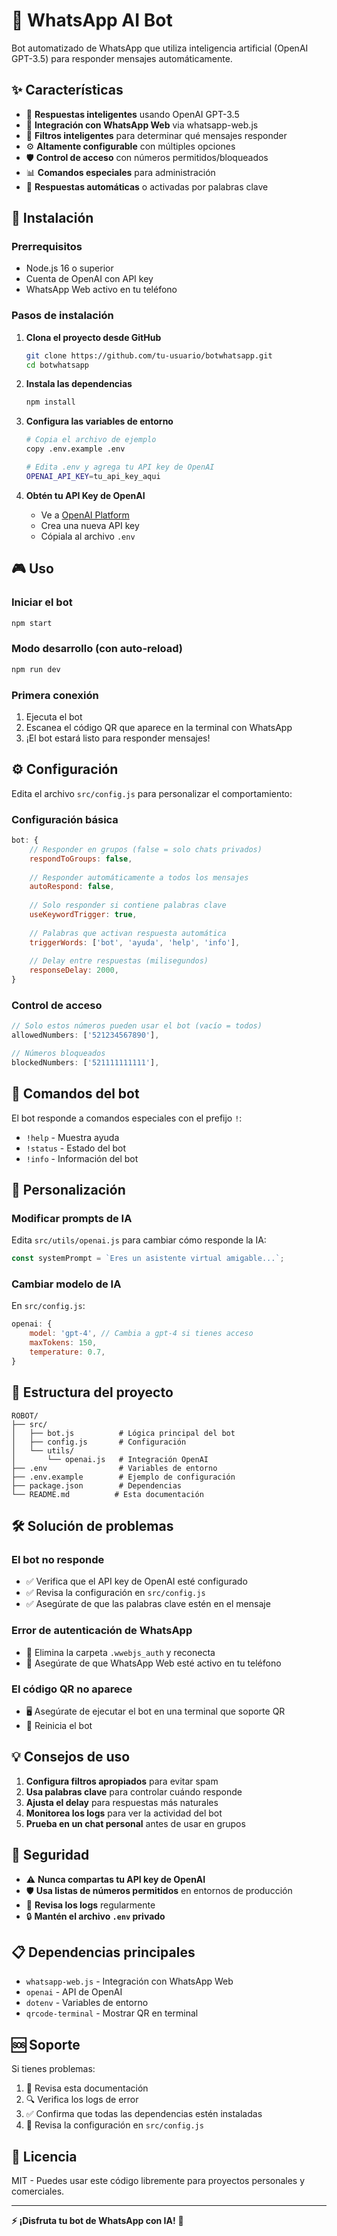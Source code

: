# 🤖 WhatsApp AI Bot

Bot automatizado de WhatsApp que utiliza inteligencia artificial (OpenAI GPT-3.5) para responder mensajes automáticamente.

## ✨ Características

- 🤖 **Respuestas inteligentes** usando OpenAI GPT-3.5
- 📱 **Integración con WhatsApp Web** via whatsapp-web.js
- 🎯 **Filtros inteligentes** para determinar qué mensajes responder
- ⚙️ **Altamente configurable** con múltiples opciones
- 🛡️ **Control de acceso** con números permitidos/bloqueados
- 📊 **Comandos especiales** para administración
- 🔄 **Respuestas automáticas** o activadas por palabras clave

## 🚀 Instalación

### Prerrequisitos

- Node.js 16 o superior
- Cuenta de OpenAI con API key
- WhatsApp Web activo en tu teléfono

### Pasos de instalación

1. **Clona el proyecto desde GitHub**
   ```bash
   git clone https://github.com/tu-usuario/botwhatsapp.git
   cd botwhatsapp
   ```

2. **Instala las dependencias**
   ```bash
   npm install
   ```

3. **Configura las variables de entorno**
   ```bash
   # Copia el archivo de ejemplo
   copy .env.example .env
   
   # Edita .env y agrega tu API key de OpenAI
   OPENAI_API_KEY=tu_api_key_aqui
   ```

4. **Obtén tu API Key de OpenAI**
   - Ve a [OpenAI Platform](https://platform.openai.com/api-keys)
   - Crea una nueva API key
   - Cópiala al archivo `.env`

## 🎮 Uso

### Iniciar el bot

```bash
npm start
```

### Modo desarrollo (con auto-reload)

```bash
npm run dev
```

### Primera conexión

1. Ejecuta el bot
2. Escanea el código QR que aparece en la terminal con WhatsApp
3. ¡El bot estará listo para responder mensajes!

## ⚙️ Configuración

Edita el archivo `src/config.js` para personalizar el comportamiento:

### Configuración básica

```javascript
bot: {
    // Responder en grupos (false = solo chats privados)
    respondToGroups: false,
    
    // Responder automáticamente a todos los mensajes
    autoRespond: false,
    
    // Solo responder si contiene palabras clave
    useKeywordTrigger: true,
    
    // Palabras que activan respuesta automática
    triggerWords: ['bot', 'ayuda', 'help', 'info'],
    
    // Delay entre respuestas (milisegundos)
    responseDelay: 2000,
}
```

### Control de acceso

```javascript
// Solo estos números pueden usar el bot (vacío = todos)
allowedNumbers: ['521234567890'],

// Números bloqueados
blockedNumbers: ['521111111111'],
```

## 🎯 Comandos del bot

El bot responde a comandos especiales con el prefijo `!`:

- `!help` - Muestra ayuda
- `!status` - Estado del bot
- `!info` - Información del bot

## 🔧 Personalización

### Modificar prompts de IA

Edita `src/utils/openai.js` para cambiar cómo responde la IA:

```javascript
const systemPrompt = `Eres un asistente virtual amigable...`;
```

### Cambiar modelo de IA

En `src/config.js`:

```javascript
openai: {
    model: 'gpt-4', // Cambia a gpt-4 si tienes acceso
    maxTokens: 150,
    temperature: 0.7,
}
```

## 📁 Estructura del proyecto

```
ROBOT/
├── src/
│   ├── bot.js          # Lógica principal del bot
│   ├── config.js       # Configuración
│   └── utils/
│       └── openai.js   # Integración OpenAI
├── .env                # Variables de entorno
├── .env.example        # Ejemplo de configuración
├── package.json        # Dependencias
└── README.md          # Esta documentación
```

## 🛠️ Solución de problemas

### El bot no responde
- ✅ Verifica que el API key de OpenAI esté configurado
- ✅ Revisa la configuración en `src/config.js`
- ✅ Asegúrate de que las palabras clave estén en el mensaje

### Error de autenticación de WhatsApp
- 🔄 Elimina la carpeta `.wwebjs_auth` y reconecta
- 📱 Asegúrate de que WhatsApp Web esté activo en tu teléfono

### El código QR no aparece
- 🖥️ Asegúrate de ejecutar el bot en una terminal que soporte QR
- 🔄 Reinicia el bot

## 💡 Consejos de uso

1. **Configura filtros apropiados** para evitar spam
2. **Usa palabras clave** para controlar cuándo responde
3. **Ajusta el delay** para respuestas más naturales
4. **Monitorea los logs** para ver la actividad del bot
5. **Prueba en un chat personal** antes de usar en grupos

## 🔐 Seguridad

- ⚠️ **Nunca compartas tu API key de OpenAI**
- 🛡️ **Usa listas de números permitidos** en entornos de producción
- 📝 **Revisa los logs** regularmente
- 🔒 **Mantén el archivo `.env` privado**

## 📋 Dependencias principales

- `whatsapp-web.js` - Integración con WhatsApp Web
- `openai` - API de OpenAI
- `dotenv` - Variables de entorno
- `qrcode-terminal` - Mostrar QR en terminal

## 🆘 Soporte

Si tienes problemas:

1. 📖 Revisa esta documentación
2. 🔍 Verifica los logs de error
3. ✅ Confirma que todas las dependencias estén instaladas
4. 🔧 Revisa la configuración en `src/config.js`

## 📄 Licencia

MIT - Puedes usar este código libremente para proyectos personales y comerciales.

---

**⚡ ¡Disfruta tu bot de WhatsApp con IA!** 🚀